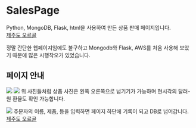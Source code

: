 # SalesPage
Python, MongoDB, Flask, html을 사용하여 만든 상품 판매 페이지입니다.   
[제주도 오르골](http://startupchild.shop/)

정말 간단한 웹페이지임에도 불구하고 Mongodb와 Flask, AWS를 처음 사용해 보았기 때문에 많은 시행착오가 있었습니다.

## 페이지 안내
![](https://images.velog.io/images/ksmlucky/post/46aa30ad-d853-4ef5-bb2d-905ee02a0a10/image.png)
![](https://images.velog.io/images/ksmlucky/post/55dce537-b196-4b48-b560-ea215eea707a/image.png)
위 사진들처럼 상품 사진은 왼쪽 오른쪽으로 넘기기가 가능하며 현시각의 달러-원 환율도 확인 가능합니다.
   
      
![](https://images.velog.io/images/ksmlucky/post/1d1879b0-80f2-4cdc-85bf-d382cfea3c70/image.png)
주문자의 이름, 제품, 등을 입력하면 페이지 하단에 기록이 되고 DB로 넘어갑니다.   
[제주도 오르골](http://startupchild.shop/)
